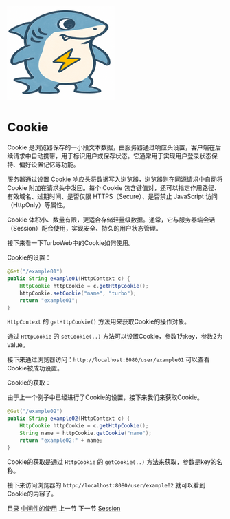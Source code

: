# <img src="../image/logo.png"/>

# Cookie

Cookie 是浏览器保存的一小段文本数据，由服务器通过响应头设置，客户端在后续请求中自动携带，用于标识用户或保存状态。它通常用于实现用户登录状态保持、偏好设置记忆等功能。

服务器通过设置 Cookie 响应头将数据写入浏览器，浏览器则在同源请求中自动将 Cookie 附加在请求头中发回。每个 Cookie 包含键值对，还可以指定作用路径、有效域名、过期时间、是否仅限 HTTPS（Secure）、是否禁止 JavaScript 访问（HttpOnly）等属性。

Cookie 体积小、数量有限，更适合存储轻量级数据。通常，它与服务器端会话（Session）配合使用，实现安全、持久的用户状态管理。

接下来看一下TurboWeb中的Cookie如何使用。

Cookie的设置：

```java
@Get("/example01")
public String example01(HttpContext c) {
    HttpCookie httpCookie = c.getHttpCookie();
    httpCookie.setCookie("name", "turbo");
    return "example01";
}
```

`HttpContext` 的 `getHttpCookie()` 方法用来获取Cookie的操作对象。

通过 `HttpCookie` 的 `setCookie(..)` 方法可以设置Cookie，参数1为key，参数2为value。

接下来通过浏览器访问：`http://localhost:8080/user/example01` 可以查看Cookie被成功设置。

Cookie的获取：

由于上一个例子中已经进行了Cookie的设置，接下来我们来获取Cookie。

```java
@Get("/example02")
public String example02(HttpContext c) {
    HttpCookie httpCookie = c.getHttpCookie();
    String name = httpCookie.getCookie("name");
    return "example02:" + name;
}
```

Cookie的获取是通过 `HttpCookie` 的 `getCookie(..)` 方法来获取，参数是key的名称。

接下来访问浏览器的 `http://localhost:8080/user/example02` 就可以看到Cookie的内容了。



[目录](./guide.md) [中间件的使用](./middleware.md) 上一节 下一节 [Session]()